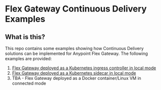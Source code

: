 # Flex Gateway Continuous Delivery Examples

## What is this?

This repo contains some examples showing how Continuous Delivery solutions can be implemented for Anypoint Flex Gateway. The following examples are provided:

1. [Flex Gateway deployed as a Kubernetes ingress controller in local mode](k8s-ingress-controller/README.md)
2. [Flex Gateway deployed as a Kubernetes sidecar in local mode](k8s-sidecar/README.md)
3. TBA - Flex Gateway deployed as a Docker container/Linux VM in connected mode

